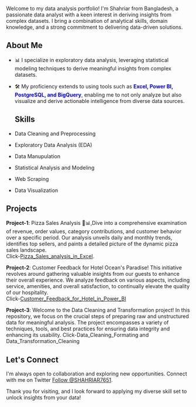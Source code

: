 Welcome to my data analysis portfolio! I'm Shahriar from Bangladesh, a passionate data analyst with a keen interest in deriving insights from complex datasets. 
I bring a combination of analytical skills, domain knowledge, and a strong commitment to delivering data-driven solutions.


## About Me
- 📊 I specialize in exploratory data analysis, leveraging statistical modeling techniques to derive meaningful insights from complex datasets.
- 🛠️ My proficiency extends to using tools such as <strong><span style="color:blue;">Excel, Power BI, PostgreSQL, and BigQuery</span></strong>, enabling me to not only analyze but also visualize and derive actionable intelligence from diverse data sources.

  ## Skills

- Data Cleaning and Preprocessing
- Exploratory Data Analysis (EDA)
- Data Manupulation
- Statistical Analysis and Modeling
- Web Scraping
- Data Visualization

## Projects
<strong>Project-1</strong>: 
Pizza Sales Analysis 🍕📊,Dive into a comprehensive examination of revenue, order values, category contributions, and customer behavior over a specific period. Our analysis unveils daily and monthly trends, identifies top sellers, and paints a detailed picture of the dynamic pizza sales landscape.</br> 
Click-<a href="https://github.com/skbd9/Pizza_data_analysis_in_Excel">Pizza_Sales_analysis_in_Excel</a>.</br>

<strong>Project-2</strong>: 
Customer Feedback for Hotel Ocean's Paradise! This initiative revolves around gathering valuable insights from our guests to enhance their overall experience. We analyze feedback on various aspects, including service, amenities, and overall satisfaction, to continually elevate the quality of our hospitality.</br>
Click-<a href ="https://github.com/skbd9/Customer-Feedback-Dashboard-">Customer_Feedback_for_Hotel_in_Power_BI</a>

<strong>Project-3</strong>:
Welcome to the Data Cleaning and Transformation project! In this repository, we focus on the crucial steps of preparing raw and unstructured data for meaningful analysis. The project encompasses a variety of techniques, tools, and best practices for ensuring data integrity and enhancing its usability.
Click-<a herf="https://github.com/skbd9/Data_Cleaning_-_Formating">Data_Cleaning_Formating</a> and <a herf="https://github.com/skbd9/Excel_Data_Transformation_-_Cleaning">Data_Transformation_Cleaning</a>



## Let's Connect
I'm always open to collaboration and exploring new opportunities.
Connect with me on 
Twitter <a href="https://twitter.com/SHAHRIAR7651">Follow @SHAHRIAR7651</a>.

Thank you for visiting, and I look forward to applying my diverse skill set to unlock insights from your data!


